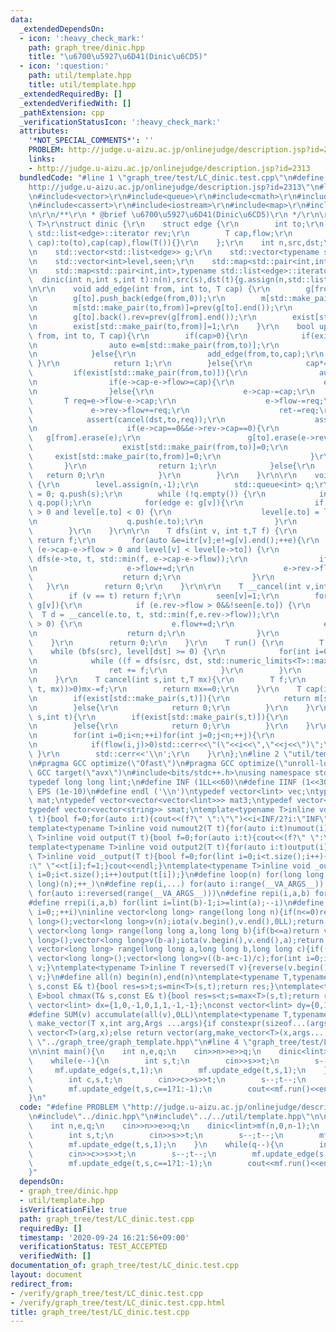 ```yaml
---
data:
  _extendedDependsOn:
  - icon: ':heavy_check_mark:'
    path: graph_tree/dinic.hpp
    title: "\u6700\u5927\u6D41(Dinic\u6CD5)"
  - icon: ':question:'
    path: util/template.hpp
    title: util/template.hpp
  _extendedRequiredBy: []
  _extendedVerifiedWith: []
  _pathExtension: cpp
  _verificationStatusIcon: ':heavy_check_mark:'
  attributes:
    '*NOT_SPECIAL_COMMENTS*': ''
    PROBLEM: http://judge.u-aizu.ac.jp/onlinejudge/description.jsp?id=2313
    links:
    - http://judge.u-aizu.ac.jp/onlinejudge/description.jsp?id=2313
  bundledCode: "#line 1 \"graph_tree/test/LC_dinic.test.cpp\"\n#define PROBLEM \"\
    http://judge.u-aizu.ac.jp/onlinejudge/description.jsp?id=2313\"\n#line 2 \"graph_tree/dinic.hpp\"\
    \n#include<vector>\r\n#include<queue>\r\n#include<cmath>\r\n#include<limits>\r\
    \n#include<cassert>\r\n#include<iostream>\r\n#include<map>\r\n#include<list>\r\
    \n\r\n/**\r\n * @brief \u6700\u5927\u6D41(Dinic\u6CD5)\r\n */\r\n\r\ntemplate<typename\
    \ T>\r\nstruct dinic {\r\n    struct edge {\r\n        int to;\r\n        typename\
    \ std::list<edge>::iterator rev;\r\n        T cap,flow;\r\n        edge(int to,T\
    \ cap):to(to),cap(cap),flow(T()){}\r\n    };\r\n    int n,src,dst;\r\n    T ret=T();\r\
    \n    std::vector<std::list<edge>> g;\r\n    std::vector<typename std::list<edge>::iterator>itr;\r\
    \n    std::vector<int>level,seen;\r\n    std::map<std::pair<int,int>,bool>exist;\r\
    \n    std::map<std::pair<int,int>,typename std::list<edge>::iterator>m;\r\n  \
    \  dinic(int n,int s,int t):n(n),src(s),dst(t){g.assign(n,std::list<edge>());itr.resize(n);}\r\
    \n\r\n    void add_edge(int from, int to, T cap) {\r\n        g[from].push_back(edge(to,cap));\r\
    \n        g[to].push_back(edge(from,0));\r\n        m[std::make_pair(from,to)]=prev(g[from].end());\r\
    \n        m[std::make_pair(to,from)]=prev(g[to].end());\r\n        g[from].back().rev=prev(g[to].end());\r\
    \n        g[to].back().rev=prev(g[from].end());\r\n        exist[std::make_pair(from,to)]=1;\r\
    \n        exist[std::make_pair(to,from)]=1;\r\n    }\r\n    bool update_edge(int\
    \ from, int to, T cap){\r\n        if(cap>0){\r\n            if(exist[std::make_pair(from,to)]){\r\
    \n                auto e=m[std::make_pair(from,to)];\r\n                e->cap+=cap;\r\
    \n            }else{\r\n                add_edge(from,to,cap);\r\n           \
    \ }\r\n            return 1;\r\n        }else{\r\n            cap*=-1;\r\n   \
    \         if(exist[std::make_pair(from,to)]){\r\n                auto e=m[std::make_pair(from,to)];\r\
    \n                if(e->cap-e->flow>=cap){\r\n                    e->cap-=cap;\r\
    \n                }else{\r\n                    e->cap-=cap;\r\n             \
    \       T req=e->flow-e->cap;\r\n                    e->flow-=req;\r\n       \
    \             e->rev->flow+=req;\r\n                    ret-=req;\r\n        \
    \            assert(cancel(dst,to,req));\r\n                    assert(cancel(from,src,req));\r\
    \n                    if(e->cap==0&&e->rev->cap==0){\r\n                     \
    \   g[from].erase(e);\r\n                        g[to].erase(e->rev);\r\n    \
    \                    exist[std::make_pair(from,to)]=0;\r\n                   \
    \     exist[std::make_pair(to,from)]=0;\r\n                    }\r\n         \
    \       }\r\n                return 1;\r\n            }else{\r\n             \
    \   return 0;\r\n            }\r\n        }\r\n    }\r\n\r\n    void bfs(int s)\
    \ {\r\n        level.assign(n,-1);\r\n        std::queue<int> q;\r\n        level[s]\
    \ = 0; q.push(s);\r\n        while (!q.empty()) {\r\n            int v = q.front();\
    \ q.pop();\r\n            for(edge e: g[v]){\r\n                if (e.cap-e.flow\
    \ > 0 and level[e.to] < 0) {\r\n                    level[e.to] = level[v] + 1;\r\
    \n                    q.push(e.to);\r\n                }\r\n            }\r\n\
    \        }\r\n    }\r\n\r\n    T dfs(int v, int t,T f) {\r\n        if (v == t)\
    \ return f;\r\n        for(auto &e=itr[v];e!=g[v].end();++e){\r\n            if\
    \ (e->cap-e->flow > 0 and level[v] < level[e->to]) {\r\n                T d =\
    \ dfs(e->to, t, std::min(f, e->cap-e->flow));\r\n                if (d > 0) {\r\
    \n                    e->flow+=d;\r\n                    e->rev->flow -= d;\r\n\
    \                    return d;\r\n                }\r\n            }\r\n     \
    \   }\r\n        return 0;\r\n    }\r\n\r\n    T __cancel(int v,int t,T f){\r\n\
    \        if (v == t) return f;\r\n        seen[v]=1;\r\n        for (edge& e:\
    \ g[v]){\r\n            if (e.rev->flow > 0&&!seen[e.to]) {\r\n              \
    \  T d = __cancel(e.to, t, std::min(f,e.rev->flow));\r\n                if (d\
    \ > 0) {\r\n                    e.flow+=d;\r\n                    e.rev->flow-=d;\r\
    \n                    return d;\r\n                }\r\n            }\r\n    \
    \    }\r\n        return 0;\r\n    }\r\n    T run() {\r\n        T f;\r\n    \
    \    while (bfs(src), level[dst] >= 0) {\r\n            for(int i=0;i<n;++i)itr[i]=g[i].begin();\r\
    \n            while ((f = dfs(src, dst, std::numeric_limits<T>::max())) > 0) {\r\
    \n                ret += f;\r\n            }\r\n        }\r\n        return ret;\r\
    \n    }\r\n    T cancel(int s,int t,T mx){\r\n        T f;\r\n        while(seen.assign(n,0),seen[s]=1,(f=__cancel(s,\
    \ t, mx))>0)mx-=f;\r\n        return mx==0;\r\n    }\r\n    T cap(int s,int t){\r\
    \n        if(exist[std::make_pair(s,t)]){\r\n            return m[std::make_pair(s,t)]->cap;\r\
    \n        }else{\r\n            return 0;\r\n        }\r\n    }\r\n    T flow(int\
    \ s,int t){\r\n        if(exist[std::make_pair(s,t)]){\r\n            return m[std::make_pair(s,t)]->flow;\r\
    \n        }else{\r\n            return 0;\r\n        }\r\n    }\r\n    void debug(){\r\
    \n        for(int i=0;i<n;++i)for(int j=0;j<n;++j){\r\n            if(i==j)continue;\r\
    \n            if(flow(i,j)>0)std::cerr<<\"(\"<<i<<\",\"<<j<<\")\";\r\n       \
    \ }\r\n        std::cerr<<'\\n';\r\n    }\r\n};\n#line 2 \"util/template.hpp\"\
    \n#pragma GCC optimize(\"Ofast\")\n#pragma GCC optimize(\"unroll-loops\")\n#pragma\
    \ GCC target(\"avx\")\n#include<bits/stdc++.h>\nusing namespace std;\nstruct __INIT__{__INIT__(){cin.tie(0);ios::sync_with_stdio(false);cout<<fixed<<setprecision(15);}}__INIT__;\n\
    typedef long long lint;\n#define INF (1LL<<60)\n#define IINF (1<<30)\n#define\
    \ EPS (1e-10)\n#define endl ('\\n')\ntypedef vector<lint> vec;\ntypedef vector<vector<lint>>\
    \ mat;\ntypedef vector<vector<vector<lint>>> mat3;\ntypedef vector<string> svec;\n\
    typedef vector<vector<string>> smat;\ntemplate<typename T>inline void numout(T\
    \ t){bool f=0;for(auto i:t){cout<<(f?\" \":\"\")<<i<INF/2?i:\"INF\";f=1;}cout<<endl;}\n\
    template<typename T>inline void numout2(T t){for(auto i:t)numout(i);}\ntemplate<typename\
    \ T>inline void output(T t){bool f=0;for(auto i:t){cout<<(f?\" \":\"\")<<i;f=1;}cout<<endl;}\n\
    template<typename T>inline void output2(T t){for(auto i:t)output(i);}\ntemplate<typename\
    \ T>inline void _output(T t){bool f=0;for(lint i=0;i<t.size();i++){cout<<f?\"\"\
    :\" \"<<t[i];f=1;}cout<<endl;}\ntemplate<typename T>inline void _output2(T t){for(lint\
    \ i=0;i<t.size();i++)output(t[i]);}\n#define loop(n) for(long long _=0;_<(long\
    \ long)(n);++_)\n#define rep(i,...) for(auto i:range(__VA_ARGS__)) \n#define rrep(i,...)\
    \ for(auto i:reversed(range(__VA_ARGS__)))\n#define repi(i,a,b) for(lint i=lint(a);i<(lint)(b);++i)\n\
    #define rrepi(i,a,b) for(lint i=lint(b)-1;i>=lint(a);--i)\n#define irep(i) for(lint\
    \ i=0;;++i)\ninline vector<long long> range(long long n){if(n<=0)return vector<long\
    \ long>();vector<long long>v(n);iota(v.begin(),v.end(),0LL);return v;}\ninline\
    \ vector<long long> range(long long a,long long b){if(b<=a)return vector<long\
    \ long>();vector<long long>v(b-a);iota(v.begin(),v.end(),a);return v;}\ninline\
    \ vector<long long> range(long long a,long long b,long long c){if((b-a+c-1)/c<=0)return\
    \ vector<long long>();vector<long long>v((b-a+c-1)/c);for(int i=0;i<(int)v.size();++i)v[i]=i?v[i-1]+c:a;return\
    \ v;}\ntemplate<typename T>inline T reversed(T v){reverse(v.begin(),v.end());return\
    \ v;}\n#define all(n) begin(n),end(n)\ntemplate<typename T,typename E>bool chmin(T&\
    \ s,const E& t){bool res=s>t;s=min<T>(s,t);return res;}\ntemplate<typename T,typename\
    \ E>bool chmax(T& s,const E& t){bool res=s<t;s=max<T>(s,t);return res;}\nconst\
    \ vector<lint> dx={1,0,-1,0,1,1,-1,-1};\nconst vector<lint> dy={0,1,0,-1,1,-1,1,-1};\n\
    #define SUM(v) accumulate(all(v),0LL)\ntemplate<typename T,typename ...Args>auto\
    \ make_vector(T x,int arg,Args ...args){if constexpr(sizeof...(args)==0)return\
    \ vector<T>(arg,x);else return vector(arg,make_vector<T>(x,args...));}\n//#include\
    \ \"../graph_tree/graph_template.hpp\"\n#line 4 \"graph_tree/test/LC_dinic.test.cpp\"\
    \n\nint main(){\n    int n,e,q;\n    cin>>n>>e>>q;\n    dinic<lint>mf(n,0,n-1);\n\
    \    while(e--){\n        int s,t;\n        cin>>s>>t;\n        s--;t--;\n   \
    \     mf.update_edge(s,t,1);\n        mf.update_edge(t,s,1);\n    }\n    while(q--){\n\
    \        int c,s,t;\n        cin>>c>>s>>t;\n        s--;t--;\n        mf.update_edge(s,t,c==1?1:-1);\n\
    \        mf.update_edge(t,s,c==1?1:-1);\n        cout<<mf.run()<<endl;\n    }\n\
    }\n"
  code: "#define PROBLEM \"http://judge.u-aizu.ac.jp/onlinejudge/description.jsp?id=2313\"\
    \n#include\"../dinic.hpp\"\n#include\"../../util/template.hpp\"\n\nint main(){\n\
    \    int n,e,q;\n    cin>>n>>e>>q;\n    dinic<lint>mf(n,0,n-1);\n    while(e--){\n\
    \        int s,t;\n        cin>>s>>t;\n        s--;t--;\n        mf.update_edge(s,t,1);\n\
    \        mf.update_edge(t,s,1);\n    }\n    while(q--){\n        int c,s,t;\n\
    \        cin>>c>>s>>t;\n        s--;t--;\n        mf.update_edge(s,t,c==1?1:-1);\n\
    \        mf.update_edge(t,s,c==1?1:-1);\n        cout<<mf.run()<<endl;\n    }\n\
    }"
  dependsOn:
  - graph_tree/dinic.hpp
  - util/template.hpp
  isVerificationFile: true
  path: graph_tree/test/LC_dinic.test.cpp
  requiredBy: []
  timestamp: '2020-09-24 16:21:56+09:00'
  verificationStatus: TEST_ACCEPTED
  verifiedWith: []
documentation_of: graph_tree/test/LC_dinic.test.cpp
layout: document
redirect_from:
- /verify/graph_tree/test/LC_dinic.test.cpp
- /verify/graph_tree/test/LC_dinic.test.cpp.html
title: graph_tree/test/LC_dinic.test.cpp
---
```

